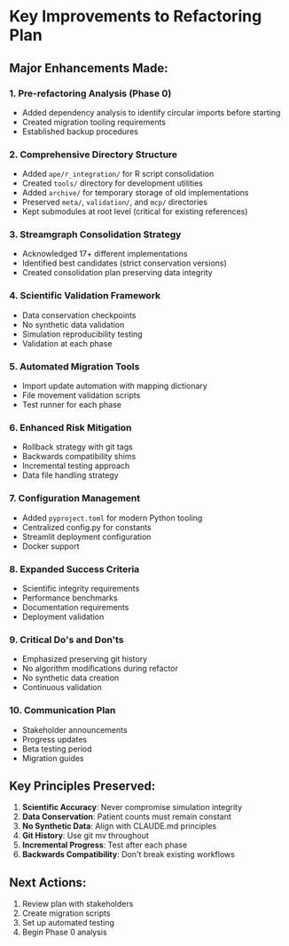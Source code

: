 # Key Improvements to Refactoring Plan

## Major Enhancements Made:

### 1. **Pre-refactoring Analysis (Phase 0)**
- Added dependency analysis to identify circular imports before starting
- Created migration tooling requirements
- Established backup procedures

### 2. **Comprehensive Directory Structure**
- Added `ape/r_integration/` for R script consolidation
- Created `tools/` directory for development utilities
- Added `archive/` for temporary storage of old implementations
- Preserved `meta/`, `validation/`, and `mcp/` directories
- Kept submodules at root level (critical for existing references)

### 3. **Streamgraph Consolidation Strategy**
- Acknowledged 17+ different implementations
- Identified best candidates (strict conservation versions)
- Created consolidation plan preserving data integrity

### 4. **Scientific Validation Framework**
- Data conservation checkpoints
- No synthetic data validation
- Simulation reproducibility testing
- Validation at each phase

### 5. **Automated Migration Tools**
- Import update automation with mapping dictionary
- File movement validation scripts
- Test runner for each phase

### 6. **Enhanced Risk Mitigation**
- Rollback strategy with git tags
- Backwards compatibility shims
- Incremental testing approach
- Data file handling strategy

### 7. **Configuration Management**
- Added `pyproject.toml` for modern Python tooling
- Centralized config.py for constants
- Streamlit deployment configuration
- Docker support

### 8. **Expanded Success Criteria**
- Scientific integrity requirements
- Performance benchmarks
- Documentation requirements
- Deployment validation

### 9. **Critical Do's and Don'ts**
- Emphasized preserving git history
- No algorithm modifications during refactor
- No synthetic data creation
- Continuous validation

### 10. **Communication Plan**
- Stakeholder announcements
- Progress updates
- Beta testing period
- Migration guides

## Key Principles Preserved:

1. **Scientific Accuracy**: Never compromise simulation integrity
2. **Data Conservation**: Patient counts must remain constant
3. **No Synthetic Data**: Align with CLAUDE.md principles
4. **Git History**: Use git mv throughout
5. **Incremental Progress**: Test after each phase
6. **Backwards Compatibility**: Don't break existing workflows

## Next Actions:

1. Review plan with stakeholders
2. Create migration scripts
3. Set up automated testing
4. Begin Phase 0 analysis